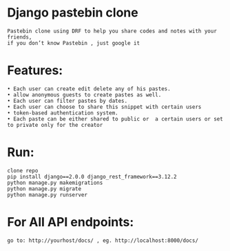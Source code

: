 # Django pastebin clone
    Pastebin clone using DRF to help you share codes and notes with your friends,
    if you don’t know Pastebin , just google it 

# Features:
    • Each user can create edit delete any of his pastes.
    • allow anonymous guests to create pastes as well.
    • Each user can filter pastes by dates.
    • Each user can choose to share this snippet with certain users
    • token-based authentication system.
    • Each paste can be either shared to public or  a certain users or set to private only for the creator
    
# Run:
    clone repo
    pip install django==2.0.0 django_rest_framework==3.12.2
    python manage.py makemigrations 
    python manage.py migrate
    python manage.py runserver
    
# For All API endpoints:
    go to: http://yourhost/docs/ , eg. http://localhost:8000/docs/
